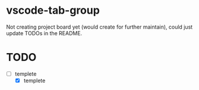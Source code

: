 # vscode-tab-group

Not creating project board yet (would create for further maintain), could just update TODOs in the README.

# TODO

- [ ] templete
  - [x] templete
